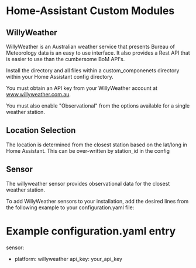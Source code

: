 # Home-Assistant Custom Modules

## WillyWeather
WillyWeather is an Australian weather service that presents Bureau of Meteorology data is an easy to use interface.
It also provides a Rest API that is easier to use than the cumbersome BoM API's.

Install the directory and all files within a custom_componenets directory within your Home Assistant config directory.

You must obtain an API key from your WillyWeather account at www.willyweather.com.au.

You must also enable "Observational" from the options available for a single weather station.

## Location Selection
The location is determined from the closest station based on the lat/long in Home Assistant.
This can be over-written by station_id in the config

## Sensor
The willyweather sensor provides observational data for the closest weather station.

To add WillyWeather sensors to your installation, add the desired lines from the following example to your configuration.yaml file:

# Example configuration.yaml entry
sensor:
  - platform: willyweather
    api_key: your_api_key
